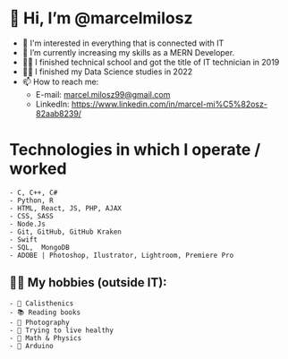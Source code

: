  # 👋 Hi, I’m @marcelmilosz
 - 👀 I'm interested in everything  that is connected with IT
 - 🌱 I’m currently increasing my skills as a MERN Developer. 
 - 👨‍🎓 I finished technical school and got the title of IT technician in 2019
 - 🧑‍🎓 I finished my Data Science studies in 2022
 - 📫 How to reach me: 
	 - E-mail: marcel.milosz99@gmail.com
	 - LinkedIn: https://www.linkedin.com/in/marcel-mi%C5%82osz-82aab8239/


# Technologies in which I operate / worked
	- C, C++, C#
	- Python, R
	- HTML, React, JS, PHP, AJAX 
	- CSS, SASS
	- Node.Js
	- Git, GitHub, GitHub Kraken
	- Swift
	- SQL,  MongoDB
	- ADOBE | Photoshop, Ilustrator, Lightroom, Premiere Pro

## 👌🏼 My hobbies (outside IT):
	- 💪 Calisthenics 
	- 📚 Reading books 
	- 📸 Photography
	- 🍎 Trying to live healthy 
	- 🥵 Math & Physics
	- 🤖 Arduino
